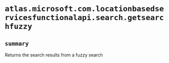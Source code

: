 # `atlas.microsoft.com.locationbasedservicesfunctionalapi.search.getsearchfuzzy`

## `summary`
Returns the search results from a fuzzy search


